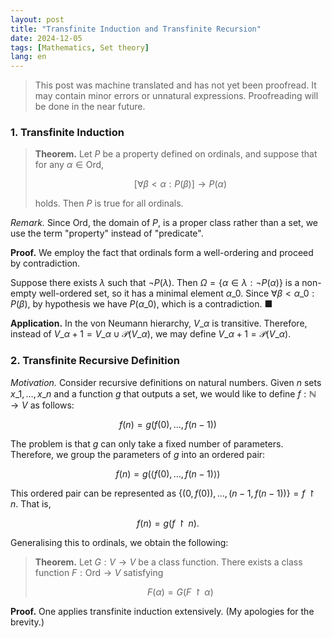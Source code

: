 ```yaml
---
layout: post
title: "Transfinite Induction and Transfinite Recursion"
date: 2024-12-05
tags: [Mathematics, Set theory]
lang: en
---
```


> This post was machine translated and has not yet been proofread. It may contain minor errors or unnatural expressions. Proofreading will be done in the near future.

### 1. Transfinite Induction

> **Theorem.** Let $P$ be a property defined on ordinals, and suppose that for any $\alpha \in \mathrm{Ord}$,
>
> $$
> [ \forall \beta < \alpha : P(\beta)] → P(\alpha)
> $$
>
> holds. Then $P$ is true for all ordinals.

*Remark.* Since $\mathrm{Ord}$, the domain of $P$, is a proper class rather than a set, we use the term "property" instead of "predicate".

**Proof.** We employ the fact that ordinals form a well-ordering and proceed by contradiction.

Suppose there exists $\lambda$ such that $\lnot P(\lambda)$. Then $\Omega = \lbrace  \alpha \in \lambda : \lnot P(\alpha) \rbrace$ is a non-empty well-ordered set, so it has a minimal element $\alpha\_0$. Since $\forall \beta < \alpha\_0 : P(\beta)$, by hypothesis we have $P(\alpha\_0)$, which is a contradiction. ■

**Application.** In the von Neumann hierarchy, $V\_\alpha$ is transitive. Therefore, instead of $V\_{\alpha + 1} = V\_\alpha \cup \mathcal{P}(V\_\alpha)$, we may define $V\_{\alpha + 1} = \mathcal{P}(V\_\alpha)$.

### 2. Transfinite Recursive Definition

*Motivation.* Consider recursive definitions on natural numbers. Given $n$ sets $x\_1, \dots , x\_n$ and a function $g$ that outputs a set, we would like to define $f: \mathbb{N} → V$ as follows:

$$
f(n) = g(f(0), \dots, f(n - 1))
$$

The problem is that $g$ can only take a fixed number of parameters. Therefore, we group the parameters of $g$ into an ordered pair:

$$
f(n) = g(\langle f(0), \dots, f(n - 1) \rangle)
$$

This ordered pair can be represented as $\lbrace  (0, f(0)), \dots, (n - 1, f(n - 1)) \rbrace = f \upharpoonright n$. That is,

$$
f(n) = g(f \upharpoonright n).
$$

Generalising this to ordinals, we obtain the following:

> **Theorem.** Let $G: V → V$ be a class function. There exists a class function $F: \mathrm{Ord} → V$ satisfying
>
> $$
> F(\alpha) = G(F \upharpoonright \alpha)
> $$

**Proof.** One applies transfinite induction extensively. (My apologies for the brevity.)